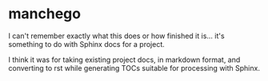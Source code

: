 # manchego

I can't remember exactly what this does or how finished it is... it's something to do with Sphinx docs for a project.

I think it was for taking existing project docs, in markdown format, and converting to rst while generating TOCs suitable for processing with Sphinx.
